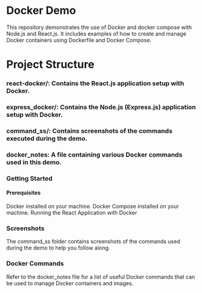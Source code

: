 # Docker Demo
This repository demonstrates the use of Docker and docker compose with Node.js and React.js. It includes examples of how to create and manage Docker containers using Dockerfile and Docker Compose.

# Project Structure

### react-docker/: Contains the React.js application setup with Docker.

### express_docker/: Contains the Node.js (Express.js) application setup with Docker.

### command_ss/: Contains screenshots of the commands executed during the demo.

### docker_notes: A file containing various Docker commands used in this demo.

### Getting Started
#### Prerequisites
Docker installed on your machine.
Docker Compose installed on your machine.
Running the React Application with Docker

### Screenshots
The command_ss folder contains screenshots of the commands used during the demo to help you follow along.

### Docker Commands
Refer to the docker_notes file for a list of useful Docker commands that can be used to manage Docker containers and images.